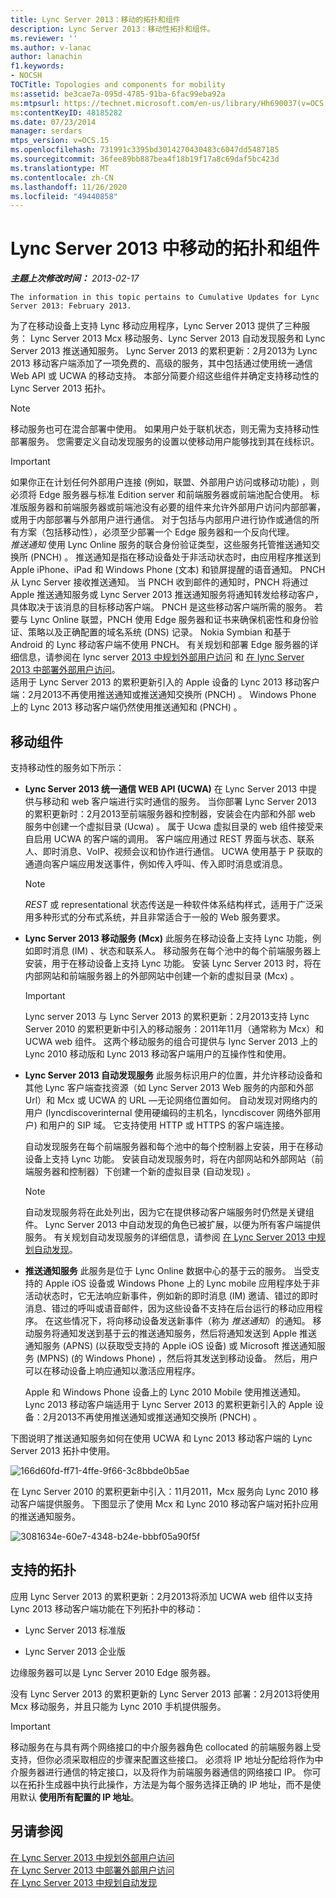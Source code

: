 ```yaml
---
title: Lync Server 2013：移动的拓扑和组件
description: Lync Server 2013：移动性拓扑和组件。
ms.reviewer: ''
ms.author: v-lanac
author: lanachin
f1.keywords:
- NOCSH
TOCTitle: Topologies and components for mobility
ms:assetid: be3cae7a-095d-4785-91ba-6fac99eba92a
ms:mtpsurl: https://technet.microsoft.com/en-us/library/Hh690037(v=OCS.15)
ms:contentKeyID: 48185282
ms.date: 07/23/2014
manager: serdars
mtps_version: v=OCS.15
ms.openlocfilehash: 731991c3395bd3014270430483c6047dd5487185
ms.sourcegitcommit: 36fee89bb887bea4f18b19f17a8c69daf5bc423d
ms.translationtype: MT
ms.contentlocale: zh-CN
ms.lasthandoff: 11/26/2020
ms.locfileid: "49440858"
---
```

# <a name="topologies-and-components-for-mobility-in-lync-server-2013"></a>Lync Server 2013 中移动的拓扑和组件

<div data-xmlns="http://www.w3.org/1999/xhtml">

<div class="topic" data-xmlns="http://www.w3.org/1999/xhtml" data-msxsl="urn:schemas-microsoft-com:xslt" data-cs="https://msdn.microsoft.com/">

<div data-asp="https://msdn2.microsoft.com/asp">



</div>

<div id="mainSection">

<div id="mainBody">

<span> </span>

_**主题上次修改时间：** 2013-02-17_

    The information in this topic pertains to Cumulative Updates for Lync Server 2013: February 2013.

为了在移动设备上支持 Lync 移动应用程序，Lync Server 2013 提供了三种服务： Lync Server 2013 Mcx 移动服务、Lync Server 2013 自动发现服务和 Lync Server 2013 推送通知服务。 Lync Server 2013 的累积更新：2月2013为 Lync 2013 移动客户端添加了一项免费的、高级的服务，其中包括通过使用统一通信 Web API 或 UCWA 的移动支持。 本部分简要介绍这些组件并确定支持移动性的 Lync Server 2013 拓扑。

<div>


> [!NOTE]  
> 移动服务也可在混合部署中使用。 如果用户处于联机状态，则无需为支持移动性部署服务。 您需要定义自动发现服务的设置以使移动用户能够找到其在线标识。



</div>

<div>


> [!IMPORTANT]  
> 如果你正在计划任何外部用户连接 (例如，联盟、外部用户访问或移动功能) ，则必须将 Edge 服务器与标准 Edition server 和前端服务器或前端池配合使用。 标准版服务器和前端服务器或前端池没有必要的组件来允许外部用户访问内部部署，或用于内部部署与外部用户进行通信。 对于包括与内部用户进行协作或通信的所有方案（包括移动性），必须至少部署一个 Edge 服务器和一个反向代理。<BR><EM>推送通知</EM> 使用 Lync Online 服务的联合身份验证类型，这些服务托管推送通知交换所 (PNCH) 。 推送通知是指在移动设备处于非活动状态时，由应用程序推送到 Apple iPhone、iPad 和 Windows Phone (文本) 和锁屏提醒的语音通知。 PNCH 从 Lync Server 接收推送通知。 当 PNCH 收到邮件的通知时，PNCH 将通过 Apple 推送通知服务或 Lync Server 2013 推送通知服务将通知转发给移动客户，具体取决于该消息的目标移动客户端。 PNCH 是这些移动客户端所需的服务。 若要与 Lync Online 联盟，PNCH 使用 Edge 服务器和证书来确保机密性和身份验证、策略以及正确配置的域名系统 (DNS) 记录。 Nokia Symbian 和基于 Android 的 Lync 移动客户端不使用 PNCH。 有关规划和部署 Edge 服务器的详细信息，请参阅在 lync server <A href="lync-server-2013-planning-for-external-user-access.md">2013 中规划外部用户访问</A> 和 <A href="lync-server-2013-deploying-external-user-access.md">在 lync Server 2013 中部署外部用户访问</A>。<BR>适用于 Lync Server 2013 的累积更新引入的 Apple 设备的 Lync 2013 移动客户端：2月2013不再使用推送通知或推送通知交换所 (PNCH) 。 Windows Phone 上的 Lync 2013 移动客户端仍然使用推送通知和 (PNCH) 。



</div>

<div>

## <a name="mobility-components"></a>移动组件

支持移动性的服务如下所示：

  - **Lync Server 2013 统一通信 WEB API (UCWA)**   在 Lync Server 2013 中提供与移动和 web 客户端进行实时通信的服务。 当你部署 Lync Server 2013 的累积更新时：2月2013至前端服务器和控制器，安装会在内部和外部 web 服务中创建一个虚拟目录 (Ucwa) 。 属于 Ucwa 虚拟目录的 web 组件接受来自启用 UCWA 的客户端的调用。 客户端应用通过 REST 界面与状态、联系人、即时消息、VoIP、视频会议和协作进行通信。 UCWA 使用基于 P 获取的通道向客户端应用发送事件，例如传入呼叫、传入即时消息或消息。
    
    <div>
    

    > [!NOTE]  
    > <EM>REST</EM> 或 representational 状态传送是一种软件体系结构样式，适用于广泛采用多种形式的分布式系统，并且非常适合于一般的 Web 服务要求。

    
    </div>

  - **Lync Server 2013 移动服务 (Mcx)**   此服务在移动设备上支持 Lync 功能，例如即时消息 (IM) 、状态和联系人。 移动服务在每个池中的每个前端服务器上安装，用于在移动设备上支持 Lync 功能。 安装 Lync Server 2013 时，将在内部网站和前端服务器上的外部网站中创建一个新的虚拟目录 (Mcx) 。
    
    <div>
    

    > [!IMPORTANT]  
    > Lync server 2013 与 Lync Server 2013 的累积更新：2月2013支持 Lync Server 2010 的累积更新中引入的移动服务：2011年11月（通常称为 Mcx）和 UCWA web 组件。 这两个移动服务的组合可提供与 lync Server 2013 上的 Lync 2010 移动版和 Lync 2013 移动客户端用户的互操作性和使用。

    
    </div>

  - **Lync Server 2013 自动发现服务**   此服务标识用户的位置，并允许移动设备和其他 Lync 客户端查找资源（如 Lync Server 2013 Web 服务的内部和外部 Url）和 Mcx 或 UCWA 的 URL —无论网络位置如何。 自动发现对网络内的用户 (lyncdiscoverinternal 使用硬编码的主机名，lyncdiscover 网络外部用户) 和用户的 SIP 域。 它支持使用 HTTP 或 HTTPS 的客户端连接。
    
    自动发现服务在每个前端服务器和每个池中的每个控制器上安装，用于在移动设备上支持 Lync 功能。 安装自动发现服务时，将在内部网站和外部网站（前端服务器和控制器）下创建一个新的虚拟目录 (自动发现) 。
    
    <div>
    

    > [!NOTE]  
    > 自动发现服务将在此处列出，因为它在提供移动客户端服务时仍然是关键组件。 Lync Server 2013 中自动发现的角色已被扩展，以便为所有客户端提供服务。 有关规划自动发现服务的详细信息，请参阅 <A href="lync-server-2013-planning-for-autodiscover.md">在 Lync Server 2013 中规划自动发现</A>。

    
    </div>

  - **推送通知服务**   此服务是位于 Lync Online 数据中心的基于云的服务。 当受支持的 Apple iOS 设备或 Windows Phone 上的 Lync mobile 应用程序处于非活动状态时，它无法响应新事件，例如新的即时消息 (IM) 邀请、错过的即时消息、错过的呼叫或语音邮件，因为这些设备不支持在后台运行的移动应用程序。 在这些情况下，将向移动设备发送新事件（称为 *推送通知*）的通知。 移动服务将通知发送到基于云的推送通知服务，然后将通知发送到 Apple 推送通知服务 (APNS)  (以获取受支持的 Apple iOS 设备) 或 Microsoft 推送通知服务 (MPNS)  (的 Windows Phone) ，然后将其发送到移动设备。 然后，用户可以在移动设备上响应通知以激活应用程序。
    
    Apple 和 Windows Phone 设备上的 Lync 2010 Mobile 使用推送通知。 Lync 2013 移动客户端适用于 Lync Server 2013 的累积更新引入的 Apple 设备：2月2013不再使用推送通知或推送通知交换所 (PNCH) 。

下图说明了推送通知服务如何在使用 UCWA 和 Lync 2013 移动客户端的 Lync Server 2013 拓扑中使用。

![166d60fd-ff71-4ffe-9f66-3c8bbde0b5ae](images/Hh690037.166d60fd-ff71-4ffe-9f66-3c8bbde0b5ae(OCS.15).jpg "166d60fd-ff71-4ffe-9f66-3c8bbde0b5ae")

在 Lync Server 2010 的累积更新中引入：11月2011，Mcx 服务向 Lync 2010 移动客户端提供服务。 下图显示了使用 Mcx 和 Lync 2010 移动客户端对拓扑应用的推送通知服务。

![3081634e-60e7-4348-b24e-bbbf05a90f5f](images/Hh690037.3081634e-60e7-4348-b24e-bbbf05a90f5f(OCS.15).jpg "3081634e-60e7-4348-b24e-bbbf05a90f5f")

</div>

<div>

## <a name="supported-topologies"></a>支持的拓扑

应用 Lync Server 2013 的累积更新：2月2013将添加 UCWA web 组件以支持 Lync 2013 移动客户端功能在下列拓扑中的移动：

  - Lync Server 2013 标准版

  - Lync Server 2013 企业版

边缘服务器可以是 Lync Server 2010 Edge 服务器。

没有 Lync Server 2013 的累积更新的 Lync Server 2013 部署：2月2013将使用 Mcx 移动服务，并且只能为 Lync 2010 手机提供服务。

<div>


> [!IMPORTANT]  
> 移动服务在与具有两个网络接口的中介服务器角色 collocated 的前端服务器上受支持，但你必须采取相应的步骤来配置这些接口。 必须将 IP 地址分配给将作为中介服务器进行通信的特定接口，以及将作为前端服务器通信的网络接口 IP。 你可以在拓扑生成器中执行此操作，方法是为每个服务选择正确的 IP 地址，而不是使用默认 <STRONG>使用所有配置的 IP 地址</STRONG>。



</div>

</div>

<div>

## <a name="see-also"></a>另请参阅


[在 Lync Server 2013 中规划外部用户访问](lync-server-2013-planning-for-external-user-access.md)  
[在 Lync Server 2013 中部署外部用户访问](lync-server-2013-deploying-external-user-access.md)  
[在 Lync Server 2013 中规划自动发现](lync-server-2013-planning-for-autodiscover.md)  
  

</div>

</div>

<span> </span>

</div>

</div>

</div>


